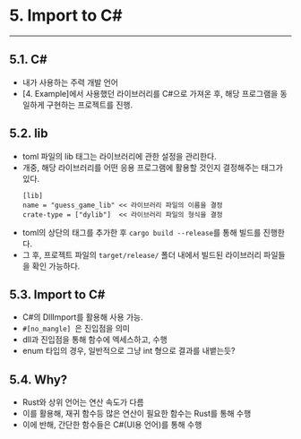 # 5. Import to C#
---
## 5.1. C#
- 내가 사용하는 주력 개발 언어
- [4. Example]에서 사용했던 라이브러리를 C#으로 가져온 후, 해당 프로그램을 동일하게 구현하는 프로젝트를 진행.

## 5.2. lib
- toml 파일의 lib 태그는 라이브러리에 관한 설정을 관리한다.
- 개중, 해당 라이브러리를 어떤 응용 프로그램에 활용할 것인지 결정해주는 태그가 있다.
    ```
    [lib]
    name = "guess_game_lib" << 라이브러리 파일의 이름을 결정
    crate-type = ["dylib"]  << 라이브러리 파일의 형식을 결정
    ```
- toml의 상단의 태그를 추가한 후 ```cargo build --release```를 통해 빌드를 진행한다.
- 그 후, 프로젝트 파일의 ```target/release/``` 폴더 내에서 빌드된 라이브러리 파일들을 확인 가능하다.

## 5.3. Import to C#
- C#의 DllImport를 활용해 사용 가능.
- ```#[no_mangle] ```은 진입점을 의미
- dll과 진입점을 통해 함수에 엑세스하고, 수행
- enum 타입의 경우, 일반적으로 그냥 int 형으로 결과를 내뱉는듯?

## 5.4. Why?
- Rust와 상위 언어는 연산 속도가 다름
- 이를 활용해, 재귀 함수등 많은 연산이 필요한 함수는 Rust를 통해 수행
- 이에 반해, 간단한 함수들은 C#(UI용 언어)를 통해 수행

